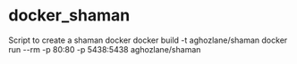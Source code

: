 # docker_shaman
Script to create a shaman docker
docker build -t aghozlane/shaman
docker run --rm -p 80:80 -p 5438:5438 aghozlane/shaman

